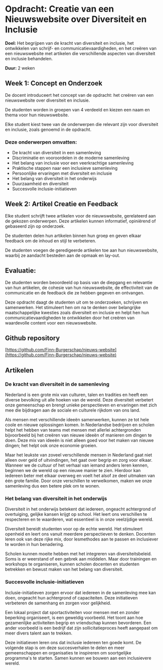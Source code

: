 # Opdracht: Creatie van een Nieuwswebsite over Diversiteit en Inclusie

**Doel:** Het begrijpen van de kracht van diversiteit en inclusie, het ontwikkelen van schrijf- en communicatievaardigheden, en het creëren van een nieuwswebsite met artikelen die verschillende aspecten van diversiteit en inclusie behandelen.

**Duur:** 2 weken

## Week 1: Concept en Onderzoek

De docent introduceert het concept van de opdracht: het creëren van een nieuwswebsite over diversiteit en inclusie.

De studenten worden in groepen van 4 verdeeld en kiezen een naam en thema voor hun nieuwswebsite.

Elke student kiest twee van de onderwerpen die relevant zijn voor diversiteit en inclusie, zoals genoemd in de opdracht.

### Deze onderwerpen omvatten:
- De kracht van diversiteit in een samenleving
- Discriminatie en vooroordelen in de moderne samenleving
- Het belang van inclusie voor een veerkrachtige samenleving
- Praktische stappen naar een inclusieve samenleving
- Persoonlijke ervaringen met diversiteit en inclusie
- Het belang van diversiteit in het onderwijs
- Duurzaamheid en diversiteit
- Succesvolle inclusie-initiatieven

## Week 2: Artikel Creatie en Feedback

Elke student schrijft twee artikelen voor de nieuwswebsite, gerelateerd aan de gekozen onderwerpen. Deze artikelen kunnen informatief, opiniërend of gebaseerd zijn op onderzoek.

De studenten delen hun artikelen binnen hun groep en geven elkaar feedback om de inhoud en stijl te verbeteren.

De studenten voegen de geredigeerde artikelen toe aan hun nieuwswebsite, waarbij ze aandacht besteden aan de opmaak en lay-out.

## Evaluatie:

De studenten worden beoordeeld op basis van de diepgang en relevantie van hun artikelen, de cohesie van hun nieuwswebsite, de effectiviteit van de communicatie en de feedback die ze hebben gegeven en ontvangen.

Deze opdracht daagt de studenten uit om te onderzoeken, schrijven en samenwerken. Het stimuleert hen om na te denken over belangrijke maatschappelijke kwesties zoals diversiteit en inclusie en helpt hen hun communicatievaardigheden te ontwikkelen door het creëren van waardevolle content voor een nieuwswebsite.

## Github repository
[https://github.com/Finn-Burgerschap/nieuws-website](https://github.com/Finn-Burgerschap/nieuws-website)

## Artikelen
### De kracht van diversiteit in de samenleving
Nederland is een grote mix van culturen, talen en tradities en heeft een diverse bevolking uit alle hoeken van de wereld. Deze diversiteit verbetert onze gemeenschap en brengt unieke perspectieven en ervaringen met zich mee die bijdragen aan de sociale en culturele rijkdom van ons land.

Als mensen met verschillende ideeën samenwerken, kunnen ze tot hele coole en nieuwe oplossingen komen. In Nederlandse bedrijven en scholen helpt het hebben van teams met mensen met allerlei achtergronden bijvoorbeeld bij het creëren van nieuwe ideeën of manieren om dingen te doen. Deze mix van ideeën is niet alleen goed voor het maken van nieuwe dingen; het helpt ook onze economie groeien.

Maar het leukste van zoveel verschillende mensen in Nederland gaat niet alleen over geld of uitvindingen, het gaat over begrip en zorg voor elkaar. Wanneer we de cultuur of het verhaal van iemand anders leren kennen, beginnen we de wereld op een nieuwe manier te zien. Hierdoor kan iedereen beter met elkaar overweg en voelt het alsof ze deel uitmaken van één grote familie. Door onze verschillen te verwelkomen, maken we onze samenleving dus een betere plek om te wonen.

### Het belang van diversiteit in het onderwijs
Diversiteit in het onderwijs betekent dat iedereen, ongeacht achtergrond of overtuiging, gelijke kansen krijgt op school. Het leert ons verschillen te respecteren en te waarderen, wat essentieel is in onze veelzijdige wereld.

Diversiteit bereidt studenten voor op de echte wereld. Het stimuleert openheid en leert ons vanuit meerdere perspectieven te denken. Docenten leren ook van deze rijke mix, door lesmethodes aan te passen en inclusiever te worden in hun benadering.

Scholen kunnen moeite hebben met het integreren van diversiteitsbeleid. Soms is er weerstand of een gebrek aan middelen. Maar door trainingen en workshops te organiseren, kunnen scholen docenten en studenten betrekken en bewust maken van het belang van diversiteit.

### Succesvolle inclusie-initiatieven
Inclusie-initiatieven zorgen ervoor dat iedereen in de samenleving mee kan doen, ongeacht hun achtergrond of capaciteiten. Deze initiatieven verbeteren de samenhang en zorgen voor gelijkheid.

Een lokaal project dat sportactiviteiten voor mensen met en zonder beperking organiseert, is een geweldig voorbeeld. Het toont aan hoe gezamenlijke activiteiten begrip en vriendschap kunnen bevorderen. Een ander voorbeeld is een bedrijf dat zijn sollicitatieproces heeft aangepast om meer divers talent aan te trekken.

Deze initiatieven leren ons dat inclusie iedereen ten goede komt. De volgende stap is om deze succesverhalen te delen en meer gemeenschappen en organisaties te inspireren om soortgelijke programma's te starten. Samen kunnen we bouwen aan een inclusievere wereld.

